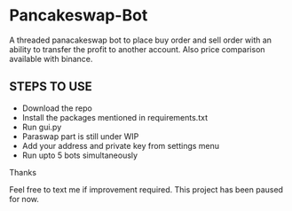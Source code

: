 # Pancakeswap-Bot
A threaded panacakeswap bot to place buy order and sell order with an ability to transfer the profit to another account. Also price comparison available with binance.

## STEPS TO USE
- Download the repo
- Install the packages mentioned in requirements.txt
- Run gui.py
- Paraswap part is still under WIP
- Add your address and private key from settings menu
- Run upto 5 bots simultaneously

Thanks

Feel free to text me if improvement required. This project has been paused for now.
